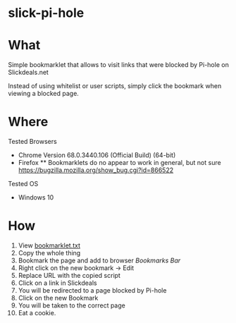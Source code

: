 # slick-pi-hole

# What
Simple bookmarklet that allows to visit links that were blocked by Pi-hole on Slickdeals.net

Instead of using whitelist or user scripts, simply click the bookmark when viewing a blocked page.

# Where
Tested Browsers
* Chrome Version 68.0.3440.106 (Official Build) (64-bit)
* Firefox
** Bookmarklets do no appear to work in general, but not sure https://bugzilla.mozilla.org/show_bug.cgi?id=866522

Tested OS
* Windows 10

# How
1. View [bookmarklet.txt](bookmarklet.txt)
2. Copy the whole thing
3. Bookmark the page and add to browser *Bookmarks Bar*
4. Right click on the new bookmark -> Edit
5. Replace URL with the copied script
6. Click on a link in Slickdeals
7. You will be redirected to a page blocked by Pi-hole
8. Click on the new Bookmark
9. You will be taken to the correct page
10. Eat a cookie.

